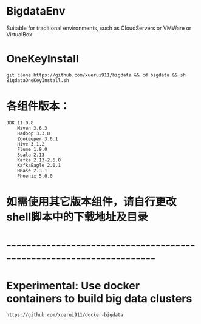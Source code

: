 # BigdataEnv
  
  Suitable for traditional environments, such as CloudServers or VMWare or VirtualBox
  
# OneKeyInstall
	git clone https://github.com/xuerui911/bigdata && cd bigdata && sh BigdataOneKeyInstall.sh

# 各组件版本：
    JDK 11.0.8
		Maven 3.6.3
		Hadoop 3.3.0
		Zookeeper 3.6.1
		Hive 3.1.2
		Flume 1.9.0
		Scala 2.13
		Kafka 2.13-2.6.0
		KafkaEagle 2.0.1
		HBase 2.3.1
		Phoenix 5.0.0

# 如需使用其它版本组件，请自行更改shell脚本中的下载地址及目录
# --------------------------------------------------------------------

# Experimental: Use docker containers to build big data clusters
	https://github.com/xuerui911/docker-bigdata
